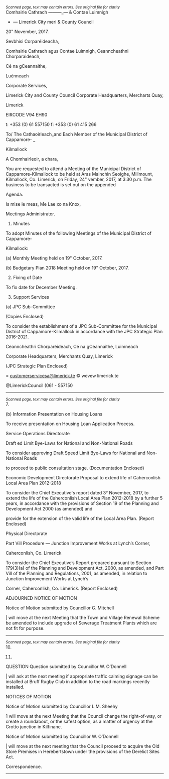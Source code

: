 *<small>Scanned page, text may contain errors. See original file for clarity</small>*  
Comhairle Cathrach
_——_—_— & Contae Luimnigh

- — Limerick City
meri
& County Council

20" November, 2017.

Sevbhisi Corparéideacha,

Comhairle Cathrach agus Contae Luimnigh,
Ceanncheathni Chorparaideach,

Cé na gCeannaithe,

Luénneach

Corporate Services,

Limerick City and County Council
Corporate Headquarters,
Mercharts Quay,

Limerick

EIRCODE V94 EH90

t: +353 (0) 61 557150
f: +353 (0) 61 415 266

To/ The Cathaoirleach_and Each Member of the Municipal District of Cappamore- _

Kilmallock

A Chomhairleoir, a chara,

You are requested to attend a Meeting of the Municipal District of Cappamore-Kilmallock to be
held at Aras Mainchin Seoighe, Millmount, Kilmallock, Co. Limerick, on Friday, 24"
vember, 2017, at 3.30 p.m. The business to be transacted is set out on the appended

Agenda.

Is mise le meas,
Me Lae xo
na Knox,

Meetings Administrator.

1. Minutes

To adopt Minutes of the following Meetings of the Municipal District of Cappamore-

Kilmallock:

(a) Monthly Meeting held on 19" October, 2017.

(b) Budgetary Plan 2018 Meeting held on 19" October, 2017.

2. Fixing of Date

To fix date for December Meeting.

3. Support Services

(a) JPC Sub-Committee

(Copies Enclosed)

To consider the establishment of a JPC Sub-Committee for the Municipal District
of Cappamore-Kilmallock in accordance with the JPC Strategic Plan 2016-2021.

Ceanncheathri Chorparéideach, Cé na gCeannaithe, Luimneach

Corporate Headquarters, Merchants Quay, Limerick

(JPC Strategic Plan Enclosed)

= customerservicesa@limerick.te
© wevew limerick.te

@LimerickCouncil
(061 - 557150

---
*<small>Scanned page, text may contain errors. See original file for clarity</small>*  
7.

(b) Information Presentation on Housing Loans

To receive presentation on Housing Loan Application Process.

Service Operations Directorate

Draft ed Limit Bye-Laws for National and Non-National Roads

To consider approving Draft Speed Limit Bye-Laws for National and Non-National Roads

to proceed to public consultation stage.
(Documentation Enclosed)

Economic Development Directorate
Proposal to extend life of Caherconlish Local Area Plan 2012-2018

To consider the Chief Executive's report dated 3° November, 2017, to extend the life of
the Caherconlish Local Area Plan 2012-2018 by a further 5 years, in accordance with the
provisions of Section 19 of the Planning and Development Act 2000 (as amended) and

provide for the extension of the valid life of the Local Area Plan.
(Report Enclosed)

Physical Directorate

Part Vill Procedure — Junction Improvement Works at Lynch’s Corner,

Caherconlish, Co. Limerick

To consider the Chief Executive’s Report prepared pursuant to Section 179(3)(a) of the
Planning and Development Act, 2000, as amended, and Part Vill of the Planning and
Regulations, 2001, as amended, in relation to Junction Improvement Works at Lynch’s

Corner, Caherconlish, Co. Limerick.
(Report Enclosed)

ADJOURNED NOTICE OF MOTION

Notice of Motion submitted by Councillor G. Mitchell

| will move at the next Meeting that the Town and Village Renewal Scheme be
amended to include upgrade of Sewerage Treatment Plants which are not fit for
purpose.


---
*<small>Scanned page, text may contain errors. See original file for clarity</small>*  
10.

11.

QUESTION
Question submitted by Councillor W. O’Donnell

| will ask at the next meeting if appropriate traffic calming signage can be installed at
Bruff Rugby Club in addition to the road markings recently installed.

NOTICES OF MOTION

Notice of Motion submitted by Councillor L.M. Sheehy

1 will move at the next Meeting that the Council change the right-of-way, or create a
roundabout, or the safest option, as a matter of urgency at the Grotto junction in
Kilfinane.

Notice of Motion submitted by Councillor W. O’Donnell

| will move at the next meeting that the Council proceed to acquire the Old Store
Premises in Herebertstown under the provisions of the Derelict Sites Act.

Correspondence.

---
